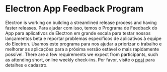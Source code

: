 # Electron App Feedback Program

Electron is working on building a streamlined release process and having faster releases. Para ajudar com isso, temos o Programa de Feedback do App para aplicativos de Electron em grande escala para testar nossos lançamentos beta e reportar problemas específicos de aplicativos à equipe do Electron. Usamos este programa para nos ajudar a priorizar o trabalho e melhorar as aplicações para a próxima versão estável o mais rapidamente possível. There are a few requirements we expect from participants, such as attending short, online weekly check-ins. Por favor, visite o [post](https://electronjs.org/blog/app-feedback-program) para detalhes e cadastro.